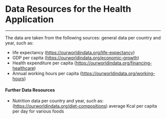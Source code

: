 # Data Resources for the Health Application
-------------------------------------------
The data are taken from the following sources:
general data per country and year, such as:
* life expectancy (https://ourworldindata.org/life-expectancy)
* GDP per capita (https://ourworldindata.org/economic-growth)
* Health expenditure per capita (https://ourworldindata.org/financing-healthcare)
* Annual working hours per capita (https://ourworldindata.org/working-hours)

#### Further Data Resources

* Nutrition data per country and year, such as: (https://ourworldindata.org/diet-compositions)
average Kcal per capita per day for various foods
